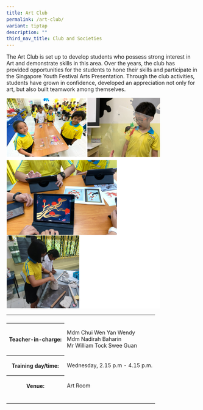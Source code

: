 ```yaml
---
title: Art Club
permalink: /art-club/
variant: tiptap
description: ""
third_nav_title: Club and Societies
---
```

<p>The Art Club is set up to develop students who possess strong interest
in Art and demonstrate skills in this area. Over the years, the club has
provided opportunities for the students to hone their skills and participate
in the Singapore Youth Festival Arts Presentation. Through the club activities,
students have grown in confidence, developed an appreciation not only for
art, but also built teamwork among themselves.</p>
<p></p>
<div class="isomer-image-wrapper">
<img style="width: 80%;" height="auto" width="100%" alt="Art" src="/images/CCA/CCA12.png">
</div>
<table style="minWidth: 75px">
<colgroup>
<col>
<col>
<col>
</colgroup>
<tbody>
<tr>
<th rowspan="1" colspan="1">
<p></p>
</th>
<th rowspan="1" colspan="1">
<p></p>
</th>
<th rowspan="1" colspan="1">
<p></p>
</th>
</tr>
<tr>
<th rowspan="1" colspan="1">
<p>Teacher-in-charge:</p>
</th>
<td rowspan="1" colspan="2">
<p>Mdm Chui Wen Yan Wendy
<br>Mdm Nadirah Baharin
<br>Mr William Tock Swee Guan</p>
</td>
</tr>
<tr>
<th rowspan="1" colspan="1">
<p>Training day/time:</p>
</th>
<td rowspan="1" colspan="2">
<p>Wednesday, 2.15 p.m - 4.15 p.m.</p>
</td>
</tr>
<tr>
<th rowspan="1" colspan="1">
<p>Venue:</p>
</th>
<td rowspan="1" colspan="2">
<p>Art Room</p>
</td>
</tr>
<tr>
<td rowspan="1" colspan="1">
<p></p>
</td>
<td rowspan="1" colspan="1">
<p></p>
</td>
<td rowspan="1" colspan="1">
<p></p>
</td>
</tr>
</tbody>
</table>
<p></p>